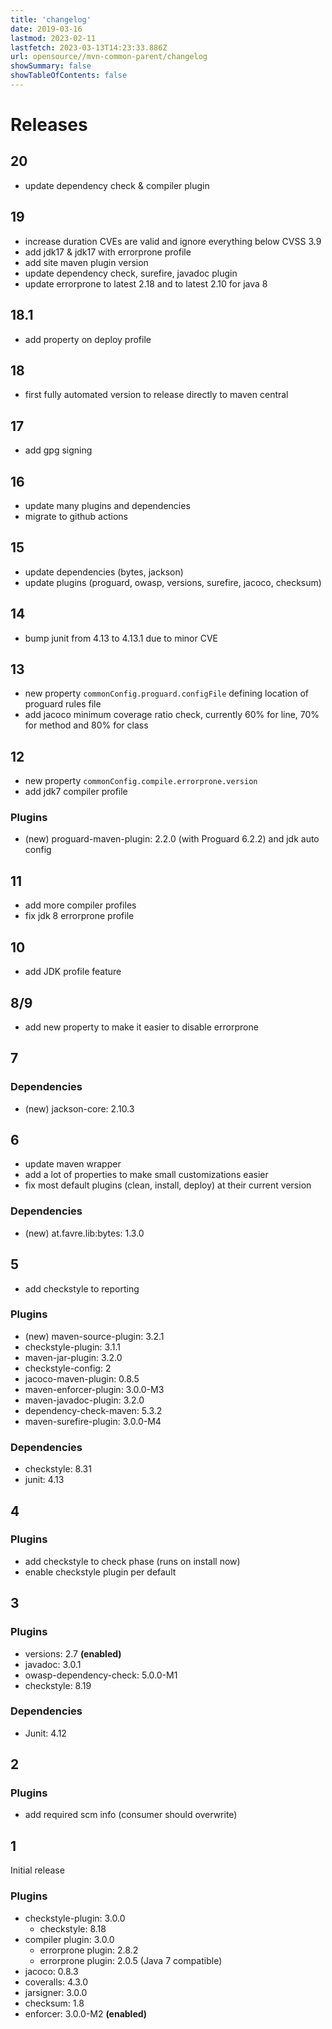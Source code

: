 ```yaml
---
title: 'changelog'
date: 2019-03-16
lastmod: 2023-02-11
lastfetch: 2023-03-13T14:23:33.886Z
url: opensource//mvn-common-parent/changelog
showSummary: false
showTableOfContents: false
---
```

# Releases

## 20

* update dependency check & compiler plugin

## 19

* increase duration CVEs are valid and ignore everything below CVSS 3.9
* add jdk17 & jdk17 with errorprone profile
* add site maven plugin version
* update dependency check, surefire, javadoc plugin
* update errorprone to latest 2.18 and to latest 2.10 for java 8

## 18.1

* add property on deploy profile

## 18

* first fully automated version to release directly to maven central

## 17

* add gpg signing

## 16

* update many plugins and dependencies
* migrate to github actions

## 15

* update dependencies (bytes, jackson)
* update plugins (proguard, owasp, versions, surefire, jacoco, checksum)

## 14

* bump junit from 4.13 to 4.13.1 due to minor CVE

## 13

* new property `commonConfig.proguard.configFile` defining location of proguard rules file
* add jacoco minimum coverage ratio check, currently 60% for line, 70% for method and 80% for class

## 12

* new property `commonConfig.compile.errorprone.version`
* add jdk7 compiler profile

### Plugins

* (new) proguard-maven-plugin: 2.2.0 (with Proguard 6.2.2) and jdk auto config

## 11

* add more compiler profiles
* fix jdk 8 errorprone profile

## 10

* add JDK profile feature

## 8/9

* add new property to make it easier to disable errorprone

## 7

### Dependencies

* (new) jackson-core: 2.10.3

## 6

* update maven wrapper
* add a lot of properties to make small customizations easier
* fix most default plugins (clean, install, deploy) at their current version

### Dependencies

* (new) at.favre.lib:bytes: 1.3.0

## 5

* add checkstyle to reporting

### Plugins

* (new) maven-source-plugin: 3.2.1
* checkstyle-plugin: 3.1.1
* maven-jar-plugin: 3.2.0
* checkstyle-config: 2
* jacoco-maven-plugin: 0.8.5
* maven-enforcer-plugin: 3.0.0-M3
* maven-javadoc-plugin: 3.2.0
* dependency-check-maven: 5.3.2
* maven-surefire-plugin: 3.0.0-M4

### Dependencies

* checkstyle: 8.31
* junit: 4.13

## 4

### Plugins

* add checkstyle to check phase (runs on install now)
* enable checkstyle plugin per default

## 3

### Plugins

* versions: 2.7 **(enabled)**
* javadoc: 3.0.1
* owasp-dependency-check: 5.0.0-M1
* checkstyle: 8.19

### Dependencies

* Junit: 4.12

## 2

### Plugins

* add required scm info (consumer should overwrite)

## 1

Initial release

### Plugins

* checkstyle-plugin: 3.0.0
    * checkstyle: 8.18
* compiler plugin: 3.0.0
  * errorprone plugin: 2.8.2
  * errorprone plugin: 2.0.5 (Java 7 compatible)
* jacoco: 0.8.3
* coveralls: 4.3.0
* jarsigner: 3.0.0
* checksum: 1.8
* enforcer: 3.0.0-M2 **(enabled)**


